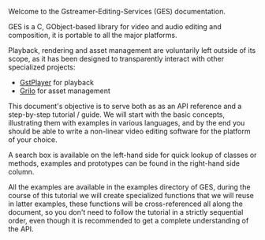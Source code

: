 Welcome to the Gstreamer-Editing-Services (GES) documentation.

GES is a C, GObject-based library for video and audio editing and composition, it is portable to all the major platforms.

Playback, rendering and asset management are voluntarily left outside of its scope, as it has been designed to transparently interact with other specialized projects:

- [GstPlayer](https://github.com/sdroege/gst-player) for playback
- [Grilo](https://github.com/GNOME/grilo) for asset management

This document's objective is to serve both as as an API reference and a step-by-step tutorial / guide. We will start with the basic concepts, illustrating them with examples in various languages, and by the end you should be able to write a non-linear video editing software for the platform of your choice.

A search box is available on the left-hand side for quick lookup of classes or methods, examples and prototypes can be found in the right-hand side column.

All the examples are available in the examples directory of GES, during the course of this tutorial we will create specialized functions that we will reuse in latter examples, these functions will be cross-referenced all along the document, so you don't need to follow the tutorial in a strictly sequential order, even though it is recommended to get a complete understanding of the API.
